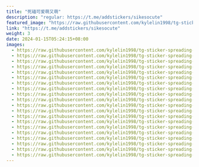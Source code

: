 ```yaml
---
title: "死磕可爱萌又萌"
description: "regular: https://t.me/addstickers/sikesocute"
featured_image: "https://raw.githubusercontent.com/kylelin1998/tg-sticker-spreading-worldwide-images/main/img/6049ad9b-98c4-4c17-aac4-d7aa2ad30cb9.jpg"
link: "https://t.me/addstickers/sikesocute"
weight: 3
date: 2024-01-15T05:24:15+08:00
images:
  - https://raw.githubusercontent.com/kylelin1998/tg-sticker-spreading-worldwide-images/main/img/6049ad9b-98c4-4c17-aac4-d7aa2ad30cb9.jpg
  - https://raw.githubusercontent.com/kylelin1998/tg-sticker-spreading-worldwide-images/main/img/45bac915-b104-44ef-a38a-03ba402e3111.jpg
  - https://raw.githubusercontent.com/kylelin1998/tg-sticker-spreading-worldwide-images/main/img/4b98417f-9241-4fc1-83cc-a762643e619c.jpg
  - https://raw.githubusercontent.com/kylelin1998/tg-sticker-spreading-worldwide-images/main/img/8802002e-fd63-44ea-896a-e6509ccdee0b.jpg
  - https://raw.githubusercontent.com/kylelin1998/tg-sticker-spreading-worldwide-images/main/img/493cf79b-6628-4bca-915f-88b290830d00.jpg
  - https://raw.githubusercontent.com/kylelin1998/tg-sticker-spreading-worldwide-images/main/img/e9d2b30c-6e89-4320-a3a9-130da2bacaff.jpg
  - https://raw.githubusercontent.com/kylelin1998/tg-sticker-spreading-worldwide-images/main/img/928f305f-8f4b-4f68-8f44-5c3d1349771d.jpg
  - https://raw.githubusercontent.com/kylelin1998/tg-sticker-spreading-worldwide-images/main/img/a939318c-c707-4cb2-8b9d-0e3b60a40565.jpg
  - https://raw.githubusercontent.com/kylelin1998/tg-sticker-spreading-worldwide-images/main/img/16a755d9-cdde-47bc-bd77-5366b0c26e27.jpg
  - https://raw.githubusercontent.com/kylelin1998/tg-sticker-spreading-worldwide-images/main/img/2916b7a7-4ad9-43fc-802c-c81cad94e795.jpg
  - https://raw.githubusercontent.com/kylelin1998/tg-sticker-spreading-worldwide-images/main/img/0e69d57c-d58b-4774-98eb-dc81e6028392.jpg
  - https://raw.githubusercontent.com/kylelin1998/tg-sticker-spreading-worldwide-images/main/img/874c3083-a6bb-488e-b870-2d2d9fd4fa9d.jpg
  - https://raw.githubusercontent.com/kylelin1998/tg-sticker-spreading-worldwide-images/main/img/c2a6b883-9341-4691-b9c4-05e3c4203da4.jpg
  - https://raw.githubusercontent.com/kylelin1998/tg-sticker-spreading-worldwide-images/main/img/f220aa17-ea97-47a4-8f3d-184d9c0f8b95.jpg
  - https://raw.githubusercontent.com/kylelin1998/tg-sticker-spreading-worldwide-images/main/img/10bb75fe-a303-4667-93f6-30ca64c43412.jpg
  - https://raw.githubusercontent.com/kylelin1998/tg-sticker-spreading-worldwide-images/main/img/f0a82ed5-67ee-45f0-bfa1-3166408a9c16.jpg
  - https://raw.githubusercontent.com/kylelin1998/tg-sticker-spreading-worldwide-images/main/img/106d46bf-6608-4929-bc6d-c37684298799.jpg
  - https://raw.githubusercontent.com/kylelin1998/tg-sticker-spreading-worldwide-images/main/img/18b522d0-c10a-47c7-9dbe-9ca708667bab.jpg
  - https://raw.githubusercontent.com/kylelin1998/tg-sticker-spreading-worldwide-images/main/img/d17d5291-61cb-4506-8a56-d5908d889c56.jpg
  - https://raw.githubusercontent.com/kylelin1998/tg-sticker-spreading-worldwide-images/main/img/2124fd8e-b4d9-4736-9994-add0f933a14f.jpg
---
```

